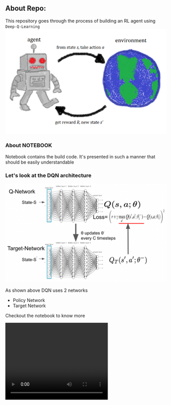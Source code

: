 ## About Repo:
This repository goes through the process of building an RL agent using `Deep-Q-Learning`
<img title="RL-AGENT" alt="" src="Rl_agent.png">
### About NOTEBOOK
Notebook contains the build code. It's presented in such a manner that should be easily understandable
### Let's look at the DQN architecture
<img title="DQN" alt="" src="DQN.png">

As shown above DQN uses 2 networks 
 * Policy Network
 * Target Network

Checkout the notebook to know more

<video width="320" height="240" controls>
  <source src="video.mp4" type="video/mp4">
</video>
